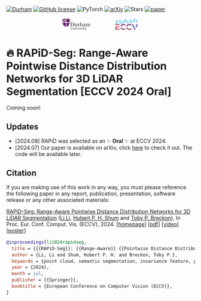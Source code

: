 [![Durham](https://img.shields.io/badge/UK-Durham-blueviolet)](#)
[![GitHub license](https://img.shields.io/badge/license-MIT-blue.svg)](https://github.com/l1997i/rapid_seg/blob/main/LICENSE)
![PyTorch](https://img.shields.io/badge/PyTorch-%23EE4C2C.svg?style=for-the-badge&logo=PyTorch&logoColor=white&style=flat)
[![arXiv](https://img.shields.io/badge/arXiv-2407.10159-b31b1b.svg)](https://arxiv.org/abs/2407.10159)
![Stars](https://img.shields.io/github/stars/l1997i/rapid_seg?style=social)
[![paper](https://img.shields.io/badge/Paper-b31b1b.svg)](https://www.luisli.org/assets/pdf/LI_ECCV2024_PAPiDSeg_v0.pdf)
<!-- [![arXiv](https://img.shields.io/badge/arXiv-2303.11203-b31b1b.svg)](https://arxiv.org/abs/2303.11203) -->

<div align="center">
    <img src="./doc/images/durham_logo.png" width="15%" />  &emsp;&emsp;&emsp;&emsp;
    <img src="./doc/images/eccv-logo.svg" width="13%" /> <br>
</div> 


# 🔥 RAPiD-Seg: Range-Aware Pointwise Distance Distribution Networks for 3D LiDAR Segmentation [ECCV 2024 Oral]

Coming soon!

## Updates
- [2024.08] RAPiD was selected as an ✨ **Oral** ✨ at ECCV 2024.
- [2024.07] Our paper is available on arXiv, click [here](https://arxiv.org/abs/2407.10159) to check it out. The code will be available later.

## Citation

If you are making use of this work in any way, you must please reference the following paper in any report, publication, presentation, software release or any other associated materials:

[RAPiD-Seg: Range-Aware Pointwise Distance Distribution Networks for 3D LiDAR Segmentation](#) ([Li Li](https://luisli.org), [Hubert P. H. Shum](http://hubertshum.com/) and [Toby P. Breckon](https://breckon.org/toby/)), In Proc. Eur. Conf. Comput. Vis. (ECCV), 2024. [[homepage](#)] [[pdf](https://www.luisli.org/assets/pdf/LI_ECCV2024_PAPiDSeg_v0.pdf)] [[video](#)] [[poster](#)]

```bibtex
@inproceedings{li2024rapidseg,
  title = {{{RAPiD-Seg}}: {{Range-Aware}} {{Pointwise Distance Distribution}} {{Networks}} for {{3D LiDAR Segmentation}}},
  author = {Li, Li and Shum, Hubert P. H. and Breckon, Toby P.},
  keywords = {point cloud, semantic segmentation, invariance feature, pointwise distance distribution, autonomous driving},
  year = {2024},
  month = jul,
  publisher = {{Springer}},
  booktitle = {European Conference on Computer Vision (ECCV)},
}
```
